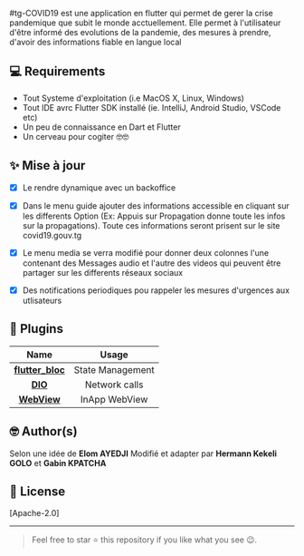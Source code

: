 #tg-COVID19 est une application en flutter qui permet de gerer la crise pandemique que subit le monde acctuellement.
Elle permet à l'utilisateur d'être informé des evolutions de la pandemie, des mesures à prendre, d'avoir des informations fiable en langue local


## 💻 Requirements
* Tout Systeme d'exploitation (i.e MacOS X, Linux, Windows)
* Tout IDE avrc Flutter SDK installé (ie. IntelliJ, Android Studio, VSCode etc)
* Un peu de connaissance en Dart et Flutter
* Un cerveau pour cogiter 🤓🤓

## ✨ Mise à jour
- [x] Le rendre dynamique avec un backoffice
- [x] Dans le menu guide ajouter des informations accessible en cliquant sur les differents Option (Ex: Appuis sur Propagation donne toute les infos sur la propagations). Toute ces informations seront prisent sur le site covid19.gouv.tg
- [x] Le menu media se verra modifié pour donner deux colonnes l'une contenant des Messages audio et l'autre des videos qui peuvent être partager sur les differents réseaux sociaux 
- [x] Des notifications periodiques pou rappeler les mesures d'urgences aux utlisateurs


## 🔌 Plugins
| Name | Usage |
|:------:|:-------:|
|[**flutter_bloc**](https://pub.dev/packages/fluter_bloc)| State Management|
|[**DIO**](https://pub.dev/packages/dio)| Network calls|
|[**WebView**](https://pub.dev/packages/webview_flutter)| InApp WebView|


## 🤓 Author(s)
Selon une idée de **Elom AYEDJI**
Modifié et adapter par **Hermann Kekeli GOLO** et **Gabin KPATCHA**



## 🔖 License
[Apache-2.0]

***
> Feel free to star ⭐ this repository if you like what you see 😉.
